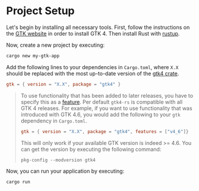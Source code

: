 # Project Setup

Let's begin by installing all necessary tools.
First, follow the instructions on the [GTK website](https://www.gtk.org/docs/installations/) in order to install GTK 4.
Then install Rust with [rustup](https://rustup.rs/).

Now, create a new project by executing:
```bash
cargo new my-gtk-app
```

Add the following lines to your dependencies in `Cargo.toml`, where `X.X` should be replaced with the most up-to-date version of the [gtk4 crate](https://crates.io/crates/gtk4).

```toml
gtk = { version = "X.X", package = "gtk4" }
```

>To use functionality that has been added to later releases, you have to specify this as a [feature](https://doc.rust-lang.org/cargo/reference/features.html).
>Per default `gtk4-rs` is compatible with all GTK 4 releases.
>For example, if you want to use functionality that was introduced with GTK 4.6, you would add the following to your `gtk` dependency in `Cargo.toml`.
> 
> ```toml
>gtk = { version = "X.X", package = "gtk4", features = ["v4_6"]}
>```
>This will only work if your available GTK version is indeed >= 4.6.
>You can get the version by executing the following command:
>```
>pkg-config --modversion gtk4
>```

Now, you can run your application by executing:
```bash
cargo run
```

